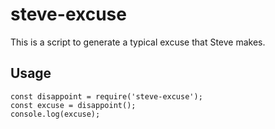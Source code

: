 # steve-excuse
This is a script to generate a typical excuse that Steve makes.

## Usage

```
const disappoint = require('steve-excuse');
const excuse = disappoint();
console.log(excuse);
```

